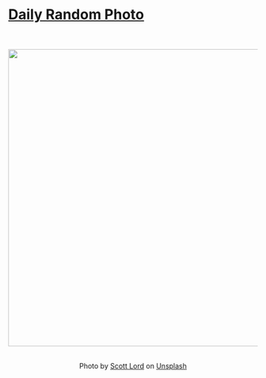 # [Daily Random Photo](https://www.dailyrandomphoto.com/)

<div align="center">
  <br>
  <br>
  <a href="https://www.dailyrandomphoto.com/p/2025/2025-03-10/"><img src="https://images.unsplash.com/photo-1739389716979-d62f1d6fe559?crop=entropy&cs=tinysrgb&fit=max&fm=jpg&ixid=M3w3NzUwOHwwfDF8cmFuZG9tfHx8fHx8fHx8MTc0MTU2Njk1N3w&ixlib=rb-4.0.3&q=80&w=1080" width="600px"></a>
  <br>
  <br>
  <p class="has-text-grey">Photo by <a href="https://unsplash.com/@darkcatimages?utm_source=Daily%20Random%20Photo&amp;utm_medium=referral" target="_blank" rel="noopener noreferrer">Scott Lord</a> on <a href="https://unsplash.com/photos/a-very-large-star-in-the-middle-of-the-night-sky-P3MsdSRWprA?utm_source=Daily%20Random%20Photo&amp;utm_medium=referral" target="_blank" rel="noopener noreferrer">Unsplash</a></p>
</div>
